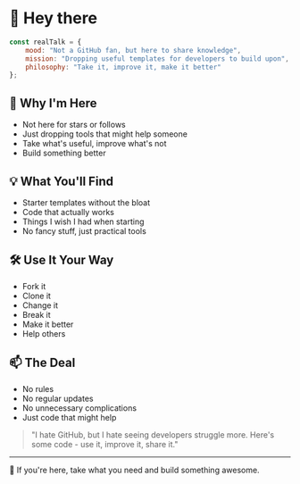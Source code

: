 # 👋 Hey there

```javascript
const realTalk = {
    mood: "Not a GitHub fan, but here to share knowledge",
    mission: "Dropping useful templates for developers to build upon",
    philosophy: "Take it, improve it, make it better"
};
```

## 🎯 Why I'm Here
- Not here for stars or follows
- Just dropping tools that might help someone
- Take what's useful, improve what's not
- Build something better

## 💡 What You'll Find
- Starter templates without the bloat
- Code that actually works
- Things I wish I had when starting
- No fancy stuff, just practical tools

## 🛠 Use It Your Way
- Fork it
- Clone it
- Change it
- Break it
- Make it better
- Help others

## 📫 The Deal
- No rules
- No regular updates
- No unnecessary complications
- Just code that might help

> "I hate GitHub, but I hate seeing developers struggle more. Here's some code - use it, improve it, share it."

---
🚀 If you're here, take what you need and build something awesome.
